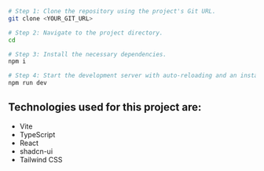 
```sh
# Step 1: Clone the repository using the project's Git URL.
git clone <YOUR_GIT_URL>

# Step 2: Navigate to the project directory.
cd

# Step 3: Install the necessary dependencies.
npm i

# Step 4: Start the development server with auto-reloading and an instant preview.
npm run dev
```
## Technologies used for this project are:

- Vite
- TypeScript
- React
- shadcn-ui
- Tailwind CSS

